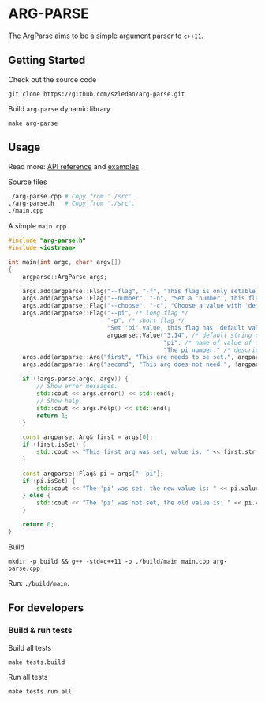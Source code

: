
ARG-PARSE
=====

The ArgParse aims to be a simple argument parser to `c++11`.

## Getting Started

Check out the source code
```
git clone https://github.com/szledan/arg-parse.git
```
Build `arg-parse` dynamic library
```
make arg-parse
```
## Usage

Read more: [API reference](./doc/api-reference.md) and [examples](./demos/README.md).

Source files
```bash
./arg-parse.cpp # Copy from './src'.
./arg-parse.h   # Copy from './src'.
./main.cpp
```

A simple `main.cpp`
```c++
#include "arg-parse.h"
#include <iostream>

int main(int argc, char* argv[])
{
    argparse::ArgParse args;

    args.add(argparse::Flag("--flag", "-f", "This flag is only setable, doesn't have value."));
    args.add(argparse::Flag("--number", "-n", "Set a 'number', this flag does not have 'default value', but has 'name' and 'desciption'.", argparse::Value("", "integer", "An integer number.")));
    args.add(argparse::Flag("--choose", "-c", "Choose a value with 'default'.", argparse::Value("A", {"A", "B", "C"})));
    args.add(argparse::Flag("--pi", /* long flag */
                            "-p", /* short flag */
                            "Set 'pi' value, this flag has 'default value', 'name' and 'desciption'.", /* description for help */
                            argparse::Value("3.14", /* default string of value; if it is not set then value of flag needs to be set. */
                                            "pi", /* name of value of flag, only for help */
                                            "The pi number." /* description of value of flag, only for help */)));
    args.add(argparse::Arg("first", "This arg needs to be set.", argparse::Arg::IsNeeded));
    args.add(argparse::Arg("second", "This arg does not need.", !argparse::Arg::IsNeeded));

    if (!args.parse(argc, argv)) {
        // Show error messages.
        std::cout << args.error() << std::endl;
        // Show help.
        std::cout << args.help() << std::endl;
        return 1;
    }

    const argparse::Arg& first = args[0];
    if (first.isSet) {
        std::cout << "This first arg was set, value is: " << first.str << std::endl;
    }

    const argparse::Flag& pi = args["--pi"];
    if (pi.isSet) {
        std::cout << "The 'pi' was set, the new value is: " << pi.value.str << std::endl;
    } else {
        std::cout << "The 'pi' was not set, the old value is: " << pi.value.str << std::endl;
    }

    return 0;
}
```

Build
```
mkdir -p build && g++ -std=c++11 -o ./build/main main.cpp arg-parse.cpp
```

Run: `./build/main`.

## For developers

### Build & run tests

Build all tests
```
make tests.build
```
Run all tests
```
make tests.run.all
```
